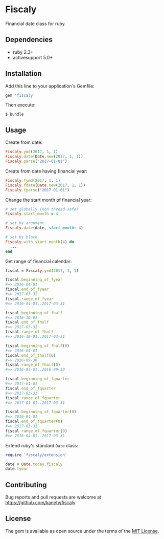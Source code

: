 # Fiscaly

Financial date class for ruby.

## Dependencies

* ruby 2.3+
* activesupport 5.0+

## Installation

Add this line to your application's Gemfile:

```ruby
gem 'fiscaly'
```

Then execute:

    $ bundle

## Usage

Create from date:

```ruby
Fiscaly.ymd(2017, 1, 1)
Fiscaly.date(Date.new(2017, 1, 1))
Fiscaly.parse("2017-01-01")
```

Create from date having financial year:

```ruby
Fiscaly.fymd(2017, 1, 1)
Fiscaly.fdate(Date.new(2017, 1, 1))
Fiscaly.fparse("2017-01-01")
```

Change the start month of financial year:

```ruby
# set globally (non thread-safe)
Fiscaly.start_month = 4

# set by argument
Fiscaly.date(date, start_month: 4)

# set by block
Fiscaly.with_start_month(4) do
  ...
end
```

Get range of financial calendar:

```ruby
fiscal = Fiscaly.ymd(2017, 1, 1)

fiscal.beginning_of_fyear
#=> 2016-04-01
fiscal.end_of_fyear
#=> 2017-03-31
fiscal.range_of_fyear
#=> 2016-04-01..2017-03-31

fiscal.beginning_of_fhalf
#=> 2016-10-01
fiscal.end_of_fhalf
#=> 2017-03-31
fiscal.range_of_fhalf
#=> 2016-10-01..2017-03-31

fiscal.beginning_of_fhalf(0)
#=> 2016-04-01
fiscal.end_of_fhalf(0)
#=> 2016-09-30
fiscal.range_of_fhalf(0)
#=> 2016-04-01..2016-09-30

fiscal.beginning_of_fquarter
#=> 2017-01-01
fiscal.end_of_fquarter
#=> 2017-03-31
fiscal.range_of_fquarter
#=> 2017-01-01..2017-03-31

fiscal.beginning_of_fquarter(0)
#=> 2016-04-01
fiscal.end_of_fquarter(0)
#=> 2017-03-31
fiscal.range_of_fquarter(0)
#=> 2016-04-01..2017-03-31
```

Extend ruby's standard `Date` class:

```ruby
require 'fiscaly/extension'

date = Date.today.fiscaly
date.fyear
```

## Contributing

Bug reports and pull requests are welcome at https://github.com/kanety/fiscaly.

## License

The gem is available as open source under the terms of the [MIT License](http://opensource.org/licenses/MIT).
